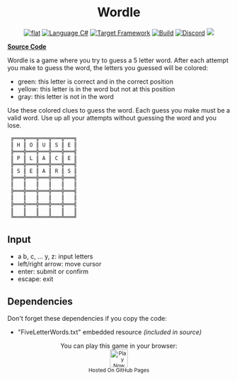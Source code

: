 <h1 align="center">
	Wordle
</h1>

<p align="center">
	<a href="https://github.com/ZacharyPatten/dotnet-console-games" alt="GitHub repo"><img alt="flat" src="https://raw.githubusercontent.com/ZacharyPatten/dotnet-console-games/main/.github/resources/github-repo-black.svg"></a>
	<a href="https://docs.microsoft.com/en-us/dotnet/csharp/" alt="GitHub repo"><img alt="Language C#" src="https://raw.githubusercontent.com/ZacharyPatten/dotnet-console-games/main/.github/resources/language-csharp.svg"></a>
	<a href="https://dotnet.microsoft.com/download"><img src="https://raw.githubusercontent.com/ZacharyPatten/dotnet-console-games/main/.github/resources/dotnet-badge.svg title="Target Framework" alt="Target Framework"></a>
	<a href="https://github.com/ZacharyPatten/dotnet-console-games/actions"><img src="https://github.com/ZacharyPatten/dotnet-console-games/workflows/Wordle%20Build/badge.svg" title="Goto Build" alt="Build"></a>
	<a href="https://discord.gg/4XbQbwF" alt="Discord"><img src="https://raw.githubusercontent.com/ZacharyPatten/dotnet-console-games/main/.github/resources/discord-badge.svg" title="Go To Discord Server" alt="Discord"/></a>
	<a href="https://github.com/ZacharyPatten/dotnet-console-games/blob/master/LICENSE" alt="license"><img src="https://raw.githubusercontent.com/ZacharyPatten/dotnet-console-games/main/.github/resources/license-MIT-green.svg" /></a>
</p>

**[Source Code](Program.cs)**

Wordle is a game where you try to guess a 5 letter word. After each attempt you make to guess the word, the letters you guessed will be colored:

- green: this letter is correct and in the correct position
- yellow: this letter is in the word but not at this position
- gray: this letter is not in the word

Use these colored clues to guess the word. Each guess you make must be a valid word. Use up all your attempts without guessing the word and you lose.

```cs
 ╔═══╦═══╦═══╦═══╦═══╗
 ║ H ║ O ║ U ║ S ║ E ║
 ╠═══╬═══╬═══╬═══╬═══╣
 ║ P ║ L ║ A ║ C ║ E ║
 ╠═══╬═══╬═══╬═══╬═══╣
 ║ S ║ E ║ A ║ R ║ S ║
 ╠═══╬═══╬═══╬═══╬═══╣
 ║   ║   ║   ║   ║   ║
 ╠═══╬═══╬═══╬═══╬═══╣
 ║   ║   ║   ║   ║   ║
 ╠═══╬═══╬═══╬═══╬═══╣
 ║   ║   ║   ║   ║   ║
 ╚═══╩═══╩═══╩═══╩═══╝
```

## Input

 - a b, c, ... y, z: input letters
 - left/right arrow: move cursor
 - enter: submit or confirm
 - escape: exit

## Dependencies

Don't forget these dependencies if you copy the code:

- "FiveLetterWords.txt" embedded resource _(included in source)_

<p align="center">
	You can play this game in your browser:
	<br />
	<a href="https://zacharypatten.github.io/dotnet-console-games/Wordle" alt="Play Now">
		<sub><img height="40"src="https://raw.githubusercontent.com/ZacharyPatten/dotnet-console-games/main/.github/resources/play-badge.svg" title="Play Now" alt="Play Now"/></sub>
	</a>
	<br />
	<sup>Hosted On GitHub Pages</sup>
</p>
